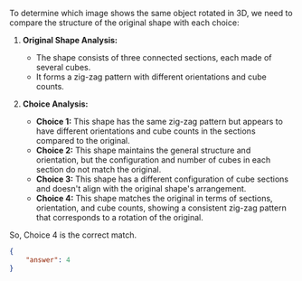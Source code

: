 To determine which image shows the same object rotated in 3D, we need to compare the structure of the original shape with each choice:

1. **Original Shape Analysis:**
   - The shape consists of three connected sections, each made of several cubes.
   - It forms a zig-zag pattern with different orientations and cube counts.

2. **Choice Analysis:**
   - **Choice 1:** This shape has the same zig-zag pattern but appears to have different orientations and cube counts in the sections compared to the original.
   - **Choice 2:** This shape maintains the general structure and orientation, but the configuration and number of cubes in each section do not match the original.
   - **Choice 3:** This shape has a different configuration of cube sections and doesn't align with the original shape's arrangement.
   - **Choice 4:** This shape matches the original in terms of sections, orientation, and cube counts, showing a consistent zig-zag pattern that corresponds to a rotation of the original.

So, Choice 4 is the correct match.

```json
{
    "answer": 4
}
```